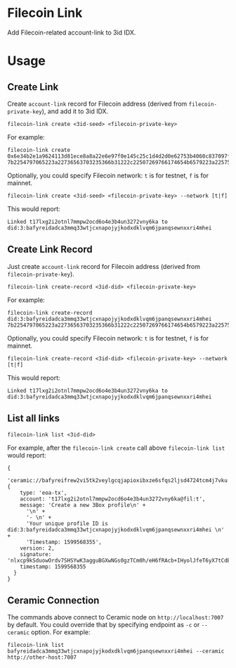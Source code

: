 # Filecoin Link

Add Filecoin-related account-link to 3id IDX.

# Usage

## Create Link

Create `account-link` record for Filecoin address (derived from `filecoin-private-key`),
and add it to 3id IDX.

```
filecoin-link create <3id-seed> <filecoin-private-key>
```

For example:

```
filecoin-link create 0x6e34b2e1a9624113d81ece8a8a22e6e97f0e145c25c1d4d2d0e62753b4060c837097f768559e17ec89ee20cba153b23b9987912ec1e860fa1212ba4b84c776ce 7b2254797065223a22736563703235366b31222c22507269766174654b6579223a2257587362654d5176487a366f5668344b637262633045642b31362b3150766a6a504f3753514931355031343d227d
```

Optionally, you could specify Filecoin network: `t` is for testnet, `f` is for mainnet.

```
filecoin-link create <3id-seed> <filecoin-private-key> --network [t|f]
```

This would report:

```
Linked t17lxg2i2otnl7mmpw2ocd6o4e3b4un3272vny6ka to did:3:bafyreidadca3mmq33wtjcxnapojyjkodxdklvqm6jpanqsewnxxri4mhei
```

## Create Link Record

Just create `account-link` record for Filecoin address (derived from `filecoin-private-key`).

```
filecoin-link create-record <3id-did> <filecoin-private-key>
```

For example:

```
filecoin-link create-record did:3:bafyreidadca3mmq33wtjcxnapojyjkodxdklvqm6jpanqsewnxxri4mhei 7b2254797065223a22736563703235366b31222c22507269766174654b6579223a2257587362654d5176487a366f5668344b637262633045642b31362b3150766a6a504f3753514931355031343d227d
```

Optionally, you could specify Filecoin network: `t` is for testnet, `f` is for mainnet.

```
filecoin-link create-record <3id-did> <filecoin-private-key> --network [t|f]
```

This would report:

```
Linked t17lxg2i2otnl7mmpw2ocd6o4e3b4un3272vny6ka to did:3:bafyreidadca3mmq33wtjcxnapojyjkodxdklvqm6jpanqsewnxxri4mhei
```

## List all links

```
filecoin-link list <3id-did>
```

For example, after the `filecoin-link create` call above `filecoin-link list` would report:

```
{
  'ceramic://bafyreifrew2vi5tk2veylgcqjapioxibxze6sfqs2ljsd4724tcm4j7vku': {
    type: 'eoa-tx',
    account: 't17lxg2i2otnl7mmpw2ocd6o4e3b4un3272vny6ka@fil:t',
    message: 'Create a new 3Box profile\n' +
      '\n' +
      '- \n' +
      'Your unique profile ID is did:3:bafyreidadca3mmq33wtjcxnapojyjkodxdklvqm6jpanqsewnxxri4mhei \n' +
      'Timestamp: 1599568355',
    version: 2,
    signature: 'nlxcp9kSduowOrdv7SHSYwK3agguBGXwNGs0gzTCm0h/eH6fRAcb+IHyolJfeT6yX7tCdBtU5m93/yFrRlzUSgE=',
    timestamp: 1599568355
  }
}
```

## Ceramic Connection

The commands above connect to Ceramic node on `http://localhost:7007` by default. You could override that
by specifying endpoint as `-c` or `--ceramic` option. For example:

```shell script
filecoin-link list bafyreidadca3mmq33wtjcxnapojyjkodxdklvqm6jpanqsewnxxri4mhei --ceramic http://other-host:7007
```
